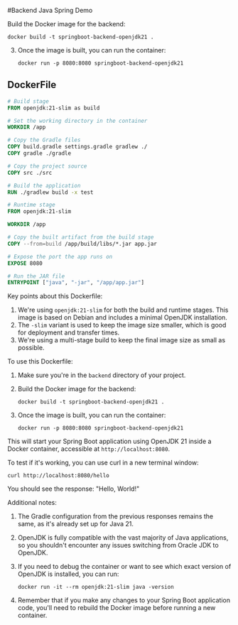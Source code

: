 

#Backend Java Spring Demo

Build the Docker image for the backend:

   ```
   docker build -t springboot-backend-openjdk21 .
   ```

3. Once the image is built, you can run the container:

   ```
   docker run -p 8080:8080 springboot-backend-openjdk21
   ```


## DockerFile

```dockerfile
# Build stage
FROM openjdk:21-slim as build

# Set the working directory in the container
WORKDIR /app

# Copy the Gradle files
COPY build.gradle settings.gradle gradlew ./
COPY gradle ./gradle

# Copy the project source
COPY src ./src

# Build the application
RUN ./gradlew build -x test

# Runtime stage
FROM openjdk:21-slim

WORKDIR /app

# Copy the built artifact from the build stage
COPY --from=build /app/build/libs/*.jar app.jar

# Expose the port the app runs on
EXPOSE 8080

# Run the JAR file
ENTRYPOINT ["java", "-jar", "/app/app.jar"]

```

Key points about this Dockerfile:

1. We're using `openjdk:21-slim` for both the build and runtime stages. This image is based on Debian and includes a minimal OpenJDK installation.
2. The `-slim` variant is used to keep the image size smaller, which is good for deployment and transfer times.
3. We're using a multi-stage build to keep the final image size as small as possible.

To use this Dockerfile:

1. Make sure you're in the `backend` directory of your project.

2. Build the Docker image for the backend:

   ```
   docker build -t springboot-backend-openjdk21 .
   ```

3. Once the image is built, you can run the container:

   ```
   docker run -p 8080:8080 springboot-backend-openjdk21
   ```

This will start your Spring Boot application using OpenJDK 21 inside a Docker container, accessible at `http://localhost:8080`.

To test if it's working, you can use curl in a new terminal window:

```
curl http://localhost:8080/hello
```

You should see the response: "Hello, World!"

Additional notes:

1. The Gradle configuration from the previous responses remains the same, as it's already set up for Java 21.

2. OpenJDK is fully compatible with the vast majority of Java applications, so you shouldn't encounter any issues switching from Oracle JDK to OpenJDK.

3. If you need to debug the container or want to see which exact version of OpenJDK is installed, you can run:

   ```
   docker run -it --rm openjdk:21-slim java -version
   ```

4. Remember that if you make any changes to your Spring Boot application code, you'll need to rebuild the Docker image before running a new container.

